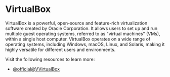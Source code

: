 # VirtualBox

VirtualBox is a powerful, open-source and feature-rich virtualization software created by Oracle Corporation. It allows users to set up and run multiple guest operating systems, referred to as "virtual machines" (VMs), within a single host computer. VirtualBox operates on a wide range of operating systems, including Windows, macOS, Linux, and Solaris, making it highly versatile for different users and environments.

Visit the following resources to learn more:

- [@official@VVirtualBox](https://www.virtualbox.org/)
